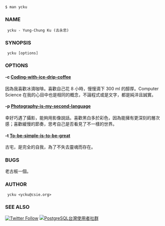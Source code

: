 ```
$ man ycku
```

### NAME
     ycku - Yung-Chung Ku (古永忠)

### SYNOPSIS
     ycku [options]

### OPTIONS
#### -c [Coding-with-ice-drip-coffee](https://github.com/ycku/) 
因為我喜歡冰滴咖啡。喜歡自己花 8 小時，慢慢滴下 300 ml 的醇厚。Computer Science 在我的心目中也是相同的概念，不論程式或是文字，都是純淬且誠實。
#### -p [Photography-is-my-second-language](https://www.flickr.com/people/pipergu/)
幸好巧遇了攝影，能夠用影像說話。喜歡黑白多於彩色，因為能擁有更深刻的層次感；喜歡緩慢的節奏，思考自己是否看見了不一樣的世界。
#### -t [To-be-simple-is-to-be-great](http://pipergu.blogspot.tw/)
古宅，是完全的自我，為了不失去靈魂而存在。

### BUGS
老古板一個。

### AUTHOR
     ycku <ycku@csie.org>

### SEE ALSO
[![Twitter Follow](https://img.shields.io/twitter/follow/espadrine.svg?style=social&label=Follow)](https://twitter.com/pipergu)
[![PostgreSQL台灣使用者社群](https://img.shields.io/badge/pgsql--tw-GitHub-blue.svg)](https://github.com/pgsql-tw)
